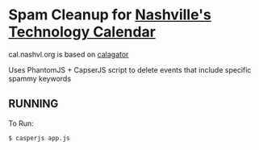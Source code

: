 # Spam Cleanup for [Nashville's Technology Calendar](http://cal.nashvl.org)

cal.nashvl.org is based on [calagator](https://github.com/calagator/calagator)

Uses PhantomJS + CapserJS script to delete events that include specific spammy keywords

## RUNNING

To Run:
```bash
$ casperjs app.js
```
